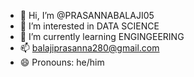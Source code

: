 - 👋 Hi, I’m @PRASANNABALAJI05
- 👀 I’m interested in DATA SCIENCE
- 🌱 I’m currently learning ENGINGEERING
- 📫 balajiprasanna280@gmail.com
- 😄 Pronouns: he/him


<!---
PRASANNABALAJI05/PRASANNABALAJI05 is a ✨ special ✨ repository because its `README.md` (this file) appears on your GitHub profile.
You can click the Preview link to take a look at your changes.
--->
